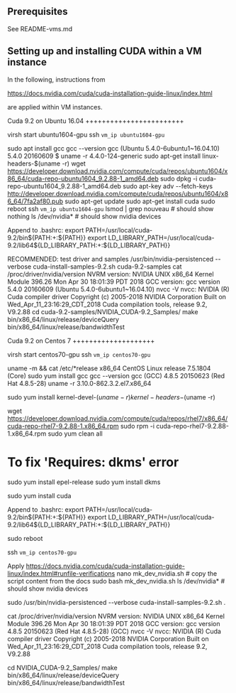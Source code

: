 
Prerequisites
-------------

See README-vms.md

Setting up and installing CUDA within a VM instance
---------------------------------------------------

In the following, instructions from

  https://docs.nvidia.com/cuda/cuda-installation-guide-linux/index.html

are applied within VM instances.

Cuda 9.2 on Ubuntu 16.04
++++++++++++++++++++++++

virsh start ubuntu1604-gpu
ssh `vm_ip ubuntu1604-gpu`

sudo apt install gcc
gcc --version
gcc (Ubuntu 5.4.0-6ubuntu1~16.04.10) 5.4.0 20160609
$ uname -r
4.4.0-124-generic
sudo apt-get install linux-headers-$(uname -r)
wget https://developer.download.nvidia.com/compute/cuda/repos/ubuntu1604/x86_64/cuda-repo-ubuntu1604_9.2.88-1_amd64.deb
sudo dpkg -i cuda-repo-ubuntu1604_9.2.88-1_amd64.deb
sudo apt-key adv --fetch-keys http://developer.download.nvidia.com/compute/cuda/repos/ubuntu1604/x86_64/7fa2af80.pub
sudo apt-get update
sudo apt-get install cuda
sudo reboot
ssh `vm_ip ubuntu1604-gpu`
lsmod | grep nouveau # should show nothing
ls /dev/nvidia* # should show nvidia devices

Append to .bashrc:
export PATH=/usr/local/cuda-9.2/bin${PATH:+:${PATH}}
export LD_LIBRARY_PATH=/usr/local/cuda-9.2/lib64${LD_LIBRARY_PATH:+:${LD_LIBRARY_PATH}}


RECOMMENDED: test driver and samples
/usr/bin/nvidia-persistenced --verbose
cuda-install-samples-9.2.sh cuda-9.2-samples
cat /proc/driver/nvidia/version
NVRM version: NVIDIA UNIX x86_64 Kernel Module  396.26  Mon Apr 30 18:01:39 PDT 2018
GCC version:  gcc version 5.4.0 20160609 (Ubuntu 5.4.0-6ubuntu1~16.04.10) 
nvcc -V
nvcc: NVIDIA (R) Cuda compiler driver
Copyright (c) 2005-2018 NVIDIA Corporation
Built on Wed_Apr_11_23:16:29_CDT_2018
Cuda compilation tools, release 9.2, V9.2.88
cd cuda-9.2-samples/NVIDIA_CUDA-9.2_Samples/
make
bin/x86_64/linux/release/deviceQuery
bin/x86_64/linux/release/bandwidthTest

Cuda 9.2 on Centos 7
++++++++++++++++++++

virsh start centos70-gpu
ssh `vm_ip centos70-gpu`

uname -m && cat /etc/*release
x86_64
CentOS Linux release 7.5.1804 (Core)
sudo yum install gcc
gcc --version
gcc (GCC) 4.8.5 20150623 (Red Hat 4.8.5-28)
uname -r
3.10.0-862.3.2.el7.x86_64

sudo yum install kernel-devel-$(uname -r) kernel-headers-$(uname -r)

wget https://developer.download.nvidia.com/compute/cuda/repos/rhel7/x86_64/cuda-repo-rhel7-9.2.88-1.x86_64.rpm
sudo rpm -i cuda-repo-rhel7-9.2.88-1.x86_64.rpm
sudo yum clean all

# To fix 'Requires: dkms' error
sudo yum install epel-release
sudo yum install dkms

sudo yum install cuda

Append to .bashrc:
export PATH=/usr/local/cuda-9.2/bin${PATH:+:${PATH}}
export LD_LIBRARY_PATH=/usr/local/cuda-9.2/lib64${LD_LIBRARY_PATH:+:${LD_LIBRARY_PATH}}

sudo reboot

ssh `vm_ip centos70-gpu`

Apply https://docs.nvidia.com/cuda/cuda-installation-guide-linux/index.html#runfile-verifications
nano mk_dev_nvidia.sh # copy the script content from the docs
sudo bash mk_dev_nvidia.sh
ls /dev/nvidia* # should show nvidia devices

sudo /usr/bin/nvidia-persistenced --verbose
cuda-install-samples-9.2.sh .

cat /proc/driver/nvidia/version
NVRM version: NVIDIA UNIX x86_64 Kernel Module  396.26  Mon Apr 30 18:01:39 PDT 2018
GCC version:  gcc version 4.8.5 20150623 (Red Hat 4.8.5-28) (GCC) 
nvcc -V
nvcc: NVIDIA (R) Cuda compiler driver
Copyright (c) 2005-2018 NVIDIA Corporation
Built on Wed_Apr_11_23:16:29_CDT_2018
Cuda compilation tools, release 9.2, V9.2.88

cd NVIDIA_CUDA-9.2_Samples/
make
bin/x86_64/linux/release/deviceQuery
bin/x86_64/linux/release/bandwidthTest
